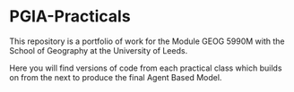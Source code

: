 # PGIA-Practicals

This repository is a portfolio of work for the Module GEOG 5990M with the School of Geography at the University of Leeds.

Here you will find versions of code from each practical class which builds on from the next to produce the final Agent Based Model.
